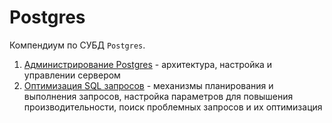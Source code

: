 # Postgres

Компендиум по СУБД `Postgres`.

1. [Администрирование Postgres](administration/README.md) - архитектура, настройка и управлении сервером
2. [Оптимизация SQL запросов](optimization/README.md) - механизмы планирования и выполнения запросов,
настройка параметров для повышения производительности, поиск проблемных запросов и их оптимизация

